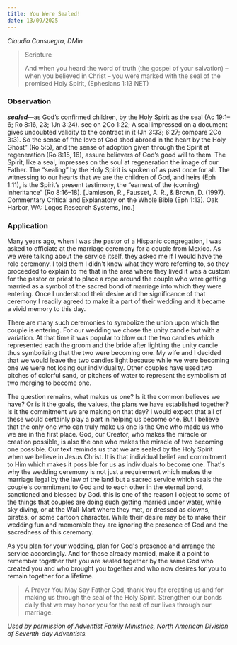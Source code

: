 ```yaml
---
title: You Were Sealed!
date: 13/09/2025
---
```


_Claudio Consuegra, DMin_

> <p>Scripture</p>
> And when you heard the word of truth (the gospel of your salvation) – when you believed in Christ – you were marked with the seal of the promised Holy Spirit, (Ephesians 1:13 NET)

### Observation

**_sealed_**—as God’s confirmed children, by the Holy Spirit as the seal (Ac 19:1–6; Ro 8:16, 23; 1Jn 3:24). see on 2Co 1:22; A seal impressed on a document gives undoubted validity to the contract in it (Jn 3:33; 6:27; compare 2Co 3:3). So the sense of “the love of God shed abroad in the heart by the Holy Ghost” (Ro 5:5), and the sense of adoption given through the Spirit at regeneration (Ro 8:15, 16), assure believers of God’s good will to them. The Spirit, like a seal, impresses on the soul at regeneration the image of our Father. The “sealing” by the Holy Spirit is spoken of as past once for all. The witnessing to our hearts that we are the children of God, and heirs (Eph 1:11), is the Spirit’s present testimony, the “earnest of the (coming) inheritance” (Ro 8:16–18). [Jamieson, R., Fausset, A. R., & Brown, D. (1997). Commentary Critical and Explanatory on the Whole Bible (Eph 1:13). Oak Harbor, WA: Logos Research Systems, Inc.]

### Application

Many years ago, when I was the pastor of a Hispanic congregation, I was asked to officiate at the marriage ceremony for a couple from Mexico. As we were talking about the service itself, they asked me if I would have the role ceremony. I told them I didn't know what they were referring to, so they proceeded to explain to me that in the area where they lived it was a custom for the pastor or priest to place a rope around the couple who were getting married as a symbol of the sacred bond of marriage into which they were entering. Once I understood their desire and the significance of that ceremony I readily agreed to make it a part of their wedding and it became a vivid memory to this day.

There are many such ceremonies to symbolize the union upon which the couple is entering. For our wedding we chose the unity candle but with a variation. At that time it was popular to blow out the two candles which represented each the groom and the bride after lighting the unity candle thus symbolizing that the two were becoming one. My wife and I decided that we would leave the two candles light because while we were becoming one we were not losing our individuality. Other couples have used two pitches of colorful sand, or pitchers of water to represent the symbolism of two merging to become one.

The question remains, what makes us one? Is it the common believes we have? Or is it the goals, the values, the plans we have established together? Is it the commitment we are making on that day? I would expect that all of these would certainly play a part in helping us become one. But I believe that the only one who can truly make us one is the One who made us who we are in the first place. God, our Creator, who makes the miracle or creation possible, is also the one who makes the miracle of two becoming one possible. Our text reminds us that we are sealed by the Holy Spirit when we believe in Jesus Christ. It is that individual belief and commitment to Him which makes it possible for us as individuals to become one. That's why the wedding ceremony is not just a requirement which makes the marriage legal by the law of the land but a sacred service which seals the couple's commitment to God and to each other in the eternal bond, sanctioned and blessed by God. this is one of the reason I object to some of the things that couples are doing such getting married under water, while sky diving, or at the Wall-Mart where they met, or dressed as clowns, pirates, or some cartoon character. While their desire may be to make their wedding fun and memorable they are ignoring the presence of God and the sacredness of this ceremony.

As you plan for your wedding, plan for God's presence and arrange the service accordingly. And for those already married, make it a point to remember together that you are sealed together by the same God who created you and who brought you together and who now desires for you to remain together for a lifetime.

> <callout>A Prayer You May Say</callout>
> Father God, thank You for creating us and for making us through the seal of the Holy Spirit. Strengthen our bonds daily that we may honor you for the rest of our lives through our marriage.

_Used by permission of Adventist Family Ministries, North American Division of Seventh-day Adventists._